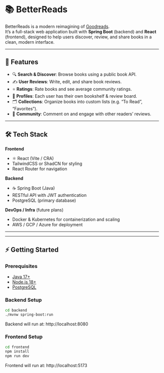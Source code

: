 # 📚 BetterReads

BetterReads is a modern reimagining of [Goodreads](https://www.goodreads.com/).  
It’s a full-stack web application built with **Spring Boot** (backend) and **React** (frontend), designed to help users discover, review, and share books in a clean, modern interface.

---

## 🚀 Features

- 🔍 **Search & Discover**: Browse books using a public book API.
- ✍️ **User Reviews**: Write, edit, and share book reviews.
- ⭐ **Ratings**: Rate books and see average community ratings.
- 👤 **Profiles**: Each user has their own bookshelf & review board.
- 🗂 **Collections**: Organize books into custom lists (e.g. “To Read”, “Favorites”).
- 💬 **Community**: Comment on and engage with other readers’ reviews.

---

## 🛠 Tech Stack

**Frontend**  
- ⚛️ React (Vite / CRA)  
- TailwindCSS or ShadCN for styling  
- React Router for navigation  

**Backend**  
- ☕ Spring Boot (Java)  
- RESTful API with JWT authentication  
- PostgreSQL (primary database)  

**DevOps / Infra** (future plans)  
- Docker & Kubernetes for containerization and scaling  
- AWS / GCP / Azure for deployment  

---

---

## ⚡ Getting Started

### Prerequisites
- [Java 17+](https://adoptium.net/)  
- [Node.js 18+](https://nodejs.org/)  
- [PostgreSQL](https://www.postgresql.org/)  

### Backend Setup
```bash
cd backend
./mvnw spring-boot:run
```
Backend will run at: http://localhost:8080

### Frontend Setup
```bash
cd frontend
npm install
npm run dev
```
Frontend will run at: http://localhost:5173

